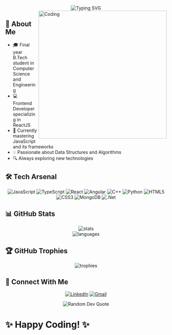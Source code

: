 <div align="center">
  <img src="https://readme-typing-svg.herokuapp.com?font=Fira+Code&weight=600&size=28&duration=3000&pause=1000&color=00FF00&center=true&vCenter=true&width=435&lines=Hi+%F0%9F%91%8B+I%27m+Nitesh;A+Passionate+Developer;Welcome+to+my+Profile!" alt="Typing SVG" />
</div>

<img align="right" alt="Coding" width="400" src="https://user-images.githubusercontent.com/74038190/229223263-cf2e4b07-2615-4f87-9c38-e37600f8381a.gif">

## 🚀 About Me
- 🎓 Final year B.Tech student in Computer Science and Engineering
- 💻 Frontend Developer specializing in ReactJS
- 🌱 Currently mastering JavaScript and its frameworks
- 💡 Passionate about Data Structures and Algorithms
- 🔍 Always exploring new technologies

## 🛠️ Tech Arsenal
<div align="center">
  
![JavaScript](https://img.shields.io/badge/javascript-%23323330.svg?style=for-the-badge&logo=javascript&logoColor=%23F7DF1E)
![TypeScript](https://img.shields.io/badge/typescript-%23007ACC.svg?style=for-the-badge&logo=typescript&logoColor=white)
![React](https://img.shields.io/badge/react-%2320232a.svg?style=for-the-badge&logo=react&logoColor=%2361DAFB)
![Angular](https://img.shields.io/badge/angular-%23DD0031.svg?style=for-the-badge&logo=angular&logoColor=white)
![C++](https://img.shields.io/badge/c++-%2300599C.svg?style=for-the-badge&logo=c%2B%2B&logoColor=white)
![Python](https://img.shields.io/badge/python-3670A0?style=for-the-badge&logo=python&logoColor=ffdd54)
![HTML5](https://img.shields.io/badge/html5-%23E34F26.svg?style=for-the-badge&logo=html5&logoColor=white)
![CSS3](https://img.shields.io/badge/css3-%231572B6.svg?style=for-the-badge&logo=css3&logoColor=white)
![MongoDB](https://img.shields.io/badge/MongoDB-%234ea94b.svg?style=for-the-badge&logo=mongodb&logoColor=white)
![.Net](https://img.shields.io/badge/.NET-5C2D91?style=for-the-badge&logo=.net&logoColor=white)

</div>

## 📊 GitHub Stats
<div align="center">
  <img src="https://github-readme-stats.vercel.app/api?username=nitesh-147&show_icons=true&theme=radical&hide_border=true" alt="stats"/>
</div>

<div align="center">
  <img src="https://github-readme-stats.vercel.app/api/top-langs/?username=nitesh-147&theme=radical&hide_border=true&include_all_commits=true&count_private=true&layout=compact" alt="languages"/>
</div>

## 🏆 GitHub Trophies
<div align="center">
  <img src="https://github-profile-trophy.vercel.app/?username=nitesh-147&theme=radical&no-frame=true&no-bg=false&margin-w=4" alt="trophies"/>
</div>

## 🤝 Connect With Me
<div align="center">
  
[![LinkedIn](https://img.shields.io/badge/LinkedIn-%230077B5.svg?style=for-the-badge&logo=linkedin&logoColor=white)](https://www.linkedin.com/in/niteshkrmehta/)
[![Gmail](https://img.shields.io/badge/Gmail-D14836?style=for-the-badge&logo=gmail&logoColor=white)](mailto:niteshmehta1741@gmail.com)

</div>

<div align="center">
  <img src="https://quotes-github-readme.vercel.app/api?type=horizontal&theme=radical" alt="Random Dev Quote"/>
</div>

#  ✨ Happy Coding! ✨
